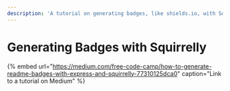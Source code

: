 ```yaml
---
description: 'A tutorial on generating badges, like shields.io, with Squirrelly and Express'
---
```


# Generating Badges with Squirrelly

{% embed url="https://medium.com/free-code-camp/how-to-generate-readme-badges-with-express-and-squirrelly-77310125dca0" caption="Link to a tutorial on Medium" %}


